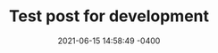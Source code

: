 ---
layout: post
title:  "Test post for development"
date:   2021-06-15 14:58:49 -0400
categories: jekyll update
---